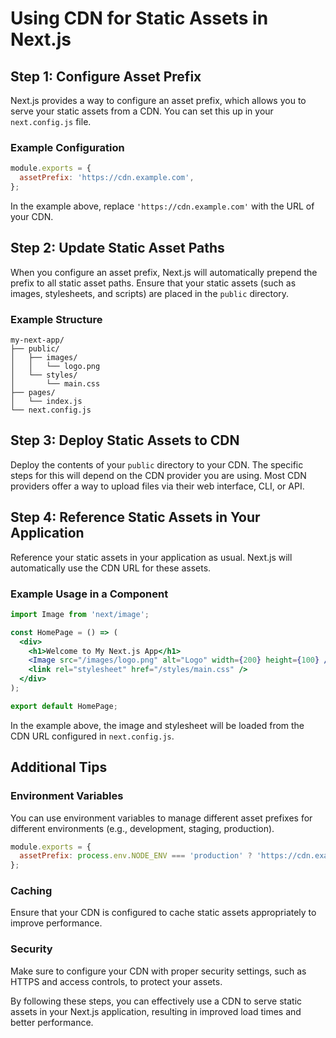 # Using CDN for Static Assets in Next.js

## Step 1: Configure Asset Prefix

Next.js provides a way to configure an asset prefix, which allows you to serve your static assets from a CDN. You can set this up in your `next.config.js` file.

### Example Configuration
```javascript name=next.config.js
module.exports = {
  assetPrefix: 'https://cdn.example.com',
};
```

In the example above, replace `'https://cdn.example.com'` with the URL of your CDN.

## Step 2: Update Static Asset Paths

When you configure an asset prefix, Next.js will automatically prepend the prefix to all static asset paths. Ensure that your static assets (such as images, stylesheets, and scripts) are placed in the `public` directory.

### Example Structure
```
my-next-app/
├── public/
│   ├── images/
│   │   └── logo.png
│   └── styles/
│       └── main.css
├── pages/
│   └── index.js
└── next.config.js
```

## Step 3: Deploy Static Assets to CDN

Deploy the contents of your `public` directory to your CDN. The specific steps for this will depend on the CDN provider you are using. Most CDN providers offer a way to upload files via their web interface, CLI, or API.

## Step 4: Reference Static Assets in Your Application

Reference your static assets in your application as usual. Next.js will automatically use the CDN URL for these assets.

### Example Usage in a Component
```jsx name=pages/index.js
import Image from 'next/image';

const HomePage = () => (
  <div>
    <h1>Welcome to My Next.js App</h1>
    <Image src="/images/logo.png" alt="Logo" width={200} height={100} />
    <link rel="stylesheet" href="/styles/main.css" />
  </div>
);

export default HomePage;
```

In the example above, the image and stylesheet will be loaded from the CDN URL configured in `next.config.js`.

## Additional Tips

### Environment Variables

You can use environment variables to manage different asset prefixes for different environments (e.g., development, staging, production).

```javascript name=next.config.js
module.exports = {
  assetPrefix: process.env.NODE_ENV === 'production' ? 'https://cdn.example.com' : '',
};
```

### Caching

Ensure that your CDN is configured to cache static assets appropriately to improve performance.

### Security

Make sure to configure your CDN with proper security settings, such as HTTPS and access controls, to protect your assets.

By following these steps, you can effectively use a CDN to serve static assets in your Next.js application, resulting in improved load times and better performance.